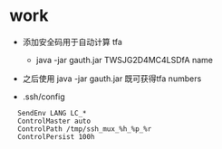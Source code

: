 # work
  - 添加安全码用于自动计算 tfa
    - java -jar gauth.jar TWSJG2D4MC4LSDfA name
  - 之后使用 java -jar gauth.jar 既可获得tfa numbers

  - .ssh/config 
  ```Host *
    SendEnv LANG LC_*
    ControlMaster auto
    ControlPath /tmp/ssh_mux_%h_%p_%r
    ControlPersist 100h
  ```
